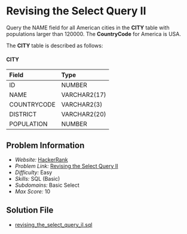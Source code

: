 # Revising the Select Query II

Query the NAME field for all American cities in the **CITY** table with populations larger than 120000. The **CountryCode** for America is USA.

The **CITY** table is described as follows:

#### CITY

| Field | Type |
| :- | :- |
ID | NUMBER
NAME | VARCHAR2(17)
COUNTRYCODE | VARCHAR2(3)
DISTRICT | VARCHAR2(20)
POPULATION | NUMBER

## Problem Information

- *Website:* [HackerRank](https://www.hackerrank.com/)
- *Problem Link:* [Revising the Select Query II](https://www.hackerrank.com/challenges/revising-the-select-query-2/problem)
- *Difficulty:* Easy
- *Skills:* SQL (Basic)
- *Subdomains:* Basic Select
- *Max Score:* 10

## Solution File

- [revising_the_select_query_iI.sql]()